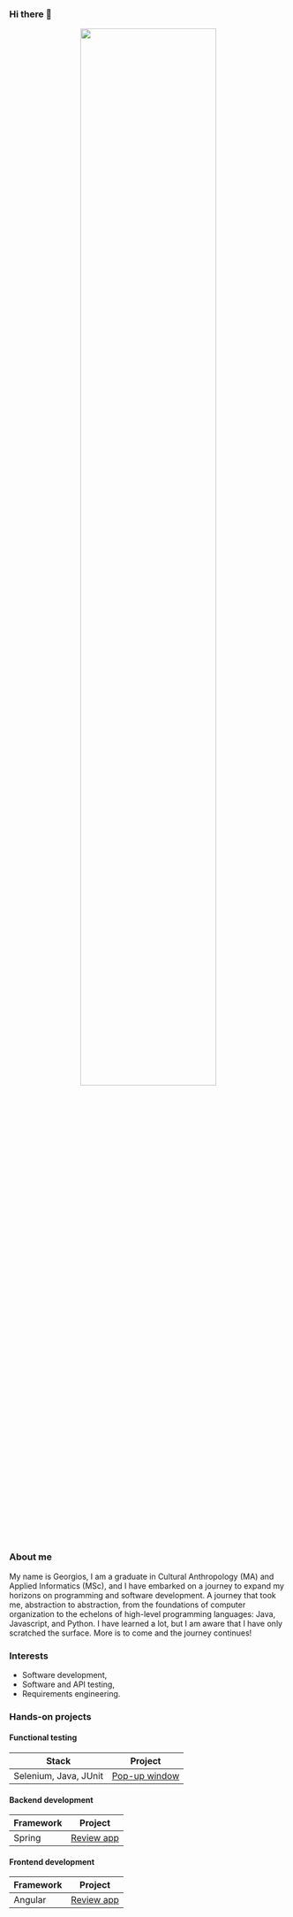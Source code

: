 ### Hi there 👋

<p align="center">
  <a href="https://image.lexica.art/full_webp/3ccff4a8-fb6e-47e6-80a3-1e58211d7ec0">
    <img width="70%" src="https://image.lexica.art/full_webp/3ccff4a8-fb6e-47e6-80a3-1e58211d7ec0" />
  </a>
</p>

### About me

My name is Georgios, I am a graduate in Cultural Anthropology (MA) and Applied Informatics (MSc), and I have embarked on a journey to expand my horizons on programming and software development. A journey that took me, abstraction to abstraction, from the foundations of computer organization to the echelons of high-level programming languages: Java, Javascript, and Python. I have learned a lot, but I am aware that I have only scratched the surface. More is to come and the journey continues!


### Interests

* Software development,
* Software and API testing,
* Requirements engineering.


### Hands-on projects

#### Functional testing

| Stack  |  Project   |
| ----------  | ---------- | 
| Selenium, Java, JUnit | [Pop-up window](https://github.com/geozi/selenium-java-junit-feature1) |

#### Backend development

| Framework | Project |
| ----------  | ---------- | 
| Spring | [Review app](https://github.com/geozi/review-app) |

#### Frontend development

| Framework | Project |
| ----------  | ---------- | 
| Angular | [Review app](https://github.com/geozi/reviewapp-frontend)|



